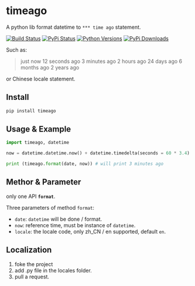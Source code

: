 # timeago

A python lib format datetime to `*** time ago` statement.

[![Build Status](https://travis-ci.org/hustcc/timeago.svg?branch=master)](https://travis-ci.org/hustcc/timeago) [![PyPi Status](https://img.shields.io/pypi/v/timeago.svg)](https://pypi.python.org/pypi/timeago) [![Python Versions](https://img.shields.io/pypi/pyversions/timeago.svg)](https://pypi.python.org/pypi/timeago) [![PyPi Downloads](https://img.shields.io/pypi/dm/timeago.svg)](https://pypi.python.org/pypi/timeago)

Such as: 

> just now
> 12 seconds ago
> 3 minutes ago
> 2 hours ago
> 24 days ago
> 6 months ago
> 2 years ago

or Chinese locale statement.

## Install

```sh
pip install timeago
```


## Usage & Example

```py
import timeago, datetime

now = datetime.datetime.now() + datetime.timedelta(seconds = 60 * 3.4)

print (timeago.format(date, now)) # will print 3 minutes ago
```


## Methor & Parameter

only one API **`format`**.

Three parameters of method `format`:

 - `date`: `datetime` will be done / format.
 - `now`: reference time, must be instance of `datetime`.
 - `locale`: the locale code, only zh_CN / en supported, default `en`.



## Localization

1. foke the project
2. add <locale>.py file in the locales folder.
3. pull a request.
